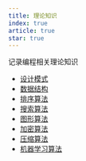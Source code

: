 ```yaml
---
title: 理论知识
index: true
article: true
star: true
---
```


记录编程相关理论知识
<!-- more -->

- [设计模式](设计模式.md)
- [数据结构](设计模式.md)
- [排序算法](排序算法.md)
- [搜索算法‌](搜索算法‌.md)
- [图形算法‌](图形算法‌.md)
- [加密算法](加密算法.md)
- [压缩算法](压缩算法.md)
- [机器学习算法](机器学习算法.md)